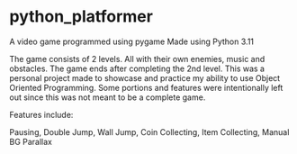 # python_platformer
A video game programmed using pygame Made using Python 3.11

The game consists of 2 levels. All with their own enemies, music and obstacles. The game ends after completing the 2nd level. 
This was a personal project made to showcase and practice my ability to use Object Oriented Programming. Some portions and features were intentionally left out since this was not meant to be a complete game. 

Features include:

Pausing,
Double Jump,
Wall Jump,
Coin Collecting,
Item Collecting,
Manual BG Parallax
